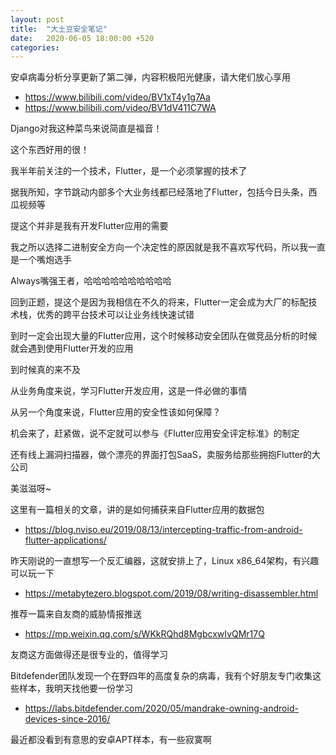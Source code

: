 ```yaml
---
layout: post
title:  "大土豆安全笔记"
date:   2020-06-05 18:00:00 +520
categories: 
---
```


安卓病毒分析分享更新了第二弹，内容积极阳光健康，请大佬们放心享用
- https://www.bilibili.com/video/BV1xT4y1g7Aa
- https://www.bilibili.com/video/BV1dV411C7WA

Django对我这种菜鸟来说简直是福音！

这个东西好用的很！

我半年前关注的一个技术，Flutter，是一个必须掌握的技术了

据我所知，字节跳动内部多个大业务线都已经落地了Flutter，包括今日头条，西瓜视频等

提这个并非是我有开发Flutter应用的需要

我之所以选择二进制安全方向一个决定性的原因就是我不喜欢写代码，所以我一直是一个嘴炮选手

Always嘴强王者，哈哈哈哈哈哈哈哈哈哈

回到正题，提这个是因为我相信在不久的将来，Flutter一定会成为大厂的标配技术栈，优秀的跨平台技术可以让业务线快速试错

到时一定会出现大量的Flutter应用，这个时候移动安全团队在做竞品分析的时候就会遇到使用Flutter开发的应用

到时候真的来不及

从业务角度来说，学习Flutter开发应用，这是一件必做的事情

从另一个角度来说，Flutter应用的安全性该如何保障？

机会来了，赶紧做，说不定就可以参与《Flutter应用安全评定标准》的制定

还有线上漏洞扫描器，做个漂亮的界面打包SaaS，卖服务给那些拥抱Flutter的大公司

美滋滋呀~

这里有一篇相关的文章，讲的是如何捕获来自Flutter应用的数据包
- https://blog.nviso.eu/2019/08/13/intercepting-traffic-from-android-flutter-applications/

昨天刚说的一直想写一个反汇编器，这就安排上了，Linux x86_64架构，有兴趣可以玩一下
- https://metabytezero.blogspot.com/2019/08/writing-disassembler.html

推荐一篇来自友商的威胁情报推送
- https://mp.weixin.qq.com/s/WKkRQhd8MgbcxwIvQMr17Q

友商这方面做得还是很专业的，值得学习

Bitdefender团队发现一个在野四年的高度复杂的病毒，我有个好朋友专门收集这些样本，我明天找他要一份学习
- https://labs.bitdefender.com/2020/05/mandrake-owning-android-devices-since-2016/

最近都没看到有意思的安卓APT样本，有一些寂寞啊